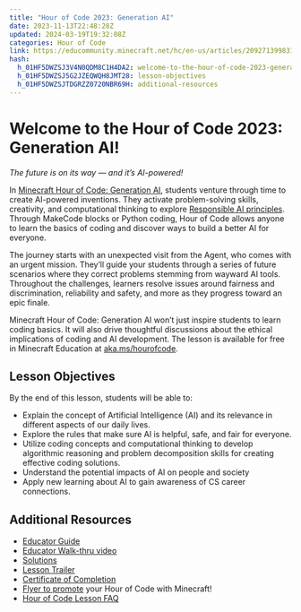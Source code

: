 ```yaml
---
title: "Hour of Code 2023: Generation AI"
date: 2023-11-13T22:48:28Z
updated: 2024-03-19T19:32:08Z
categories: Hour of Code
link: https://educommunity.minecraft.net/hc/en-us/articles/20927139983124-Hour-of-Code-2023-Generation-AI
hash:
  h_01HF5DWZSJ3V4N0QDM8C1H4DA2: welcome-to-the-hour-of-code-2023-generation-ai
  h_01HF5DWZSJ5G2JZEQWQH8JMT28: lesson-objectives
  h_01HF5DWZSJTDGRZZ0720NBR69H: additional-resources
---
```


# **Welcome to the Hour of Code 2023: Generation AI!**

*The future is on its way — and it’s AI-powered!*  
  
In [Minecraft Hour of Code: Generation AI](http://aka.ms/hourofcode), students venture through time to create AI-powered inventions. They activate problem-solving skills, creativity, and computational thinking to explore [Responsible AI principles](https://www.microsoft.com/en-us/ai/responsible-ai). Through MakeCode blocks or Python coding, Hour of Code allows anyone to learn the basics of coding and discover ways to build a better AI for everyone. 

The journey starts with an unexpected visit from the Agent, who comes with an urgent mission. They’ll guide your students through a series of future scenarios where they correct problems stemming from wayward AI tools. Throughout the challenges, learners resolve issues around fairness and discrimination, reliability and safety, and more as they progress toward an epic finale.

Minecraft Hour of Code: Generation AI won’t just inspire students to learn coding basics. It will also drive thoughtful discussions about the ethical implications of coding and AI development. The lesson is available for free in Minecraft Education at [aka.ms/hourofcode](https://aka.ms/hourofcode).

## **Lesson Objectives**

By the end of this lesson, students will be able to:

- Explain the concept of Artificial Intelligence (AI) and its relevance in different aspects of our daily lives. 
- Explore the rules that make sure AI is helpful, safe, and fair for everyone.
- Utilize coding concepts and computational thinking to develop algorithmic reasoning and problem decomposition skills for creating effective coding solutions.
- Understand the potential impacts of AI on people and society
- Apply new learning about AI to gain awareness of CS career connections.

## **Additional Resources**

- [Educator Guide](https://aka.ms/hoc23eduguide)
- [Educator Walk-thru video](https://aka.ms/HOC23WalkthroughVideo)
- [Solutions](https://aka.ms/GenerationAIcodingsolutions)
- [Lesson Trailer](https://aka.ms/GenerationAItrailer)
- [Certificate of Completion](https://aka.ms/hoc23certificate)
- [Flyer to promote](https://aka.ms/hoc23flyer) your Hour of Code with Minecraft!
- [Hour of Code Lesson FAQ](https://aka.ms/MEEHOCFAQ)
